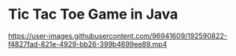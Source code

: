 # Tic Tac Toe Game in Java



https://user-images.githubusercontent.com/96941609/192590822-f4827fad-821e-4929-bb26-399b4699ee89.mp4








